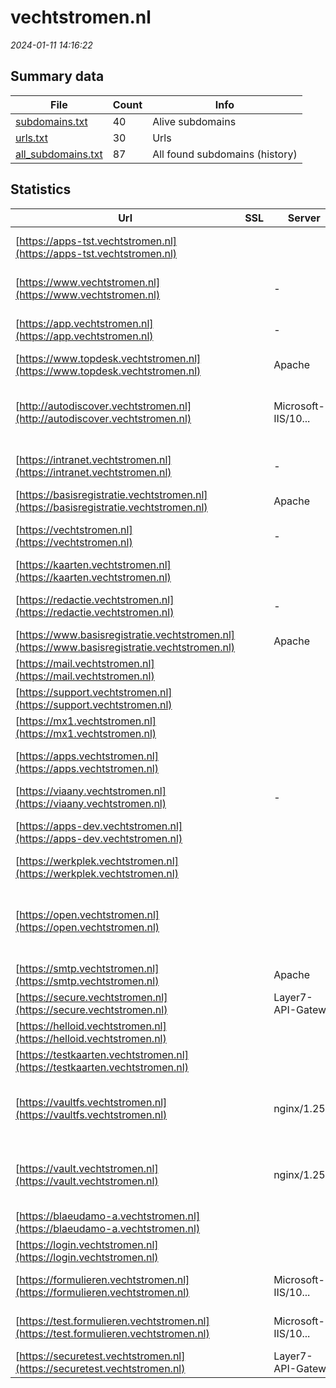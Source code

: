 # vechtstromen.nl
*2024-01-11 14:16:22*
## Summary data
| File       | Count | Info |
|------------|-------|------|
|[subdomains.txt](/data/vechtstromen.nl/subdomains.txt)|40|Alive subdomains|
|[urls.txt](/data/vechtstromen.nl/urls.txt)|30|Urls|
|[all_subdomains.txt](/data/vechtstromen.nl/all_subdomains.txt)|87|All found subdomains (history)|
## Statistics
| Url | SSL | Server | Cookie | HSTS | CSP | XFO | XXP | RP | Tech |Title |
|------------|-------|------|------|------|------|------|------|------|------|------|
|[https://apps-tst.vechtstromen.nl](https://apps-tst.vechtstromen.nl)| ||:white_check_mark: |:white_check_mark: | | 1:white_check_mark: | | 3:white_check_mark: |HSTS Microsoft ASP.NET|Login|
|[https://www.vechtstromen.nl](https://www.vechtstromen.nl)| |-| |:white_check_mark: | 1:white_check_mark: | 2:white_check_mark: | 3:white_check_mark: |HSTS Microsoft ASP.NET:-|Home - Vechtstro...|
|[https://app.vechtstromen.nl](https://app.vechtstromen.nl)| |-|:white_check_mark: |:white_check_mark: | | | 2:white_check_mark: | 3:white_check_mark: |HSTS Microsoft ASP.NET:-|The page cannot...|
|[https://www.topdesk.vechtstromen.nl](https://www.topdesk.vechtstromen.nl)| |Apache| | | | | | 3:white_check_mark: |Apache HTTP Server|topdesk.vechtstr...|
|[http://autodiscover.vechtstromen.nl](http://autodiscover.vechtstromen.nl)| |Microsoft-IIS/10...|:white_check_mark: |:white_check_mark: | | 1:white_check_mark: | 2:white_check_mark: | 3:white_check_mark: |IIS:10.0 Microsoft ASP.NET Windows Server||
|[https://intranet.vechtstromen.nl](https://intranet.vechtstromen.nl)| |-|:white_check_mark: |:white_check_mark: | | 1:white_check_mark: | 2:white_check_mark: | 3:white_check_mark: |HSTS Microsoft ASP.NET:-|Object moved|
|[https://basisregistratie.vechtstromen.nl](https://basisregistratie.vechtstromen.nl)| |Apache| | | | | | 3:white_check_mark: |Apache HTTP Server|basisregistratie...|
|[https://vechtstromen.nl](https://vechtstromen.nl)| |-| |:white_check_mark: | 1:white_check_mark: | 2:white_check_mark: | 3:white_check_mark: |HSTS Microsoft ASP.NET:-|Object moved|
|[https://kaarten.vechtstromen.nl](https://kaarten.vechtstromen.nl)| || |:white_check_mark: | | 1:white_check_mark: | 2:white_check_mark: | 3:white_check_mark: |HSTS|N|
|[https://redactie.vechtstromen.nl](https://redactie.vechtstromen.nl)| |-|:white_check_mark: |:white_check_mark: | | 2:white_check_mark: | 3:white_check_mark: |HSTS Microsoft ASP.NET:-|Object moved|
|[https://www.basisregistratie.vechtstromen.nl](https://www.basisregistratie.vechtstromen.nl)| |Apache| | | | | | 3:white_check_mark: |Apache HTTP Server|basisregistratie...|
|[https://mail.vechtstromen.nl](https://mail.vechtstromen.nl)| || | | | | | 3:white_check_mark: |||
|[https://support.vechtstromen.nl](https://support.vechtstromen.nl)| || | | | | | 3:white_check_mark: |||
|[https://mx1.vechtstromen.nl](https://mx1.vechtstromen.nl)| || | | | | | 3:white_check_mark: |||
|[https://apps.vechtstromen.nl](https://apps.vechtstromen.nl)| ||:white_check_mark: |:white_check_mark: |:warning: | 1:white_check_mark: | | 3:white_check_mark: |HSTS Microsoft ASP.NET|Login|
|[https://viaany.vechtstromen.nl](https://viaany.vechtstromen.nl)| |-| | | | 2:white_check_mark: | 3:white_check_mark: |Microsoft ASP.NET:-|Vechtstromen App|
|[https://apps-dev.vechtstromen.nl](https://apps-dev.vechtstromen.nl)| ||:white_check_mark: |:white_check_mark: | | 1:white_check_mark: | | 3:white_check_mark: |HSTS Microsoft ASP.NET|Login|
|[https://werkplek.vechtstromen.nl](https://werkplek.vechtstromen.nl)| ||:warning: | | | 1:white_check_mark: | 2:white_check_mark: | 3:white_check_mark: |Microsoft ASP.NET||
|[https://open.vechtstromen.nl](https://open.vechtstromen.nl)| || |:white_check_mark: | 1:white_check_mark: | 2:white_check_mark: | 3:white_check_mark: |Azure Azure Front Door HSTS Microsoft ASP.NET|Home - Vechtstro...|
|[https://smtp.vechtstromen.nl](https://smtp.vechtstromen.nl)| |Apache| | | | | | 3:white_check_mark: |Apache HTTP Server|404 Not Found|
|[https://secure.vechtstromen.nl](https://secure.vechtstromen.nl)| |Layer7-API-Gatew...|:o: |:white_check_mark: | 1:white_check_mark: | | 3:white_check_mark: |HSTS||
|[https://helloid.vechtstromen.nl](https://helloid.vechtstromen.nl)| ||:white_check_mark: |:white_check_mark: |:warning: | 1:white_check_mark: | | 3:white_check_mark: |Azure HSTS|Object moved|
|[https://testkaarten.vechtstromen.nl](https://testkaarten.vechtstromen.nl)| || | | | | | 3:white_check_mark: |||
|[https://vaultfs.vechtstromen.nl](https://vaultfs.vechtstromen.nl)| |nginx/1.25.3| |:white_check_mark: |:warning: | 1:white_check_mark: | 2:white_check_mark: | 3:white_check_mark: |Amazon S3 Amazon Web Services HSTS Nginx:1.25.3|Psono|
|[https://vault.vechtstromen.nl](https://vault.vechtstromen.nl)| |nginx/1.25.3| |:white_check_mark: |:warning: | 1:white_check_mark: | 2:white_check_mark: | 3:white_check_mark: |Amazon S3 Amazon Web Services HSTS Nginx:1.25.3|Psono|
|[https://blaeudamo-a.vechtstromen.nl](https://blaeudamo-a.vechtstromen.nl)| || | | | | | 3:white_check_mark: |||
|[https://login.vechtstromen.nl](https://login.vechtstromen.nl)| || | | | 1:white_check_mark: | 2:white_check_mark: | 3:white_check_mark: |||
|[https://formulieren.vechtstromen.nl](https://formulieren.vechtstromen.nl)| |Microsoft-IIS/10...| |:white_check_mark: | 1:white_check_mark: | 2:white_check_mark: | 3:white_check_mark: |IIS:10.0 Windows Server||
|[https://test.formulieren.vechtstromen.nl](https://test.formulieren.vechtstromen.nl)| |Microsoft-IIS/10...| |:white_check_mark: | 1:white_check_mark: | 2:white_check_mark: | 3:white_check_mark: |IIS:10.0 Windows Server||
|[https://securetest.vechtstromen.nl](https://securetest.vechtstromen.nl)| |Layer7-API-Gatew...| | | | | | 3:white_check_mark: |HSTS||